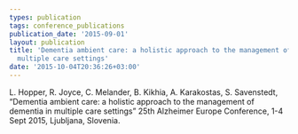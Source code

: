 ```yaml
---
types: publication
tags: conference_publications
publication_date: '2015-09-01'
layout: publication
title: 'Dementia ambient care: a holistic approach to the management of dementia in
  multiple care settings'
date: '2015-10-04T20:36:26+03:00'
---
```

L. Hopper, R. Joyce, C. Melander, B. Kikhia, A. Karakostas, S. Savenstedt, “Dementia ambient care: a holistic approach to the management of dementia in multiple care settings” 25th Alzheimer Europe Conference, 1-4 Sept 2015, Ljubljana, Slovenia.

